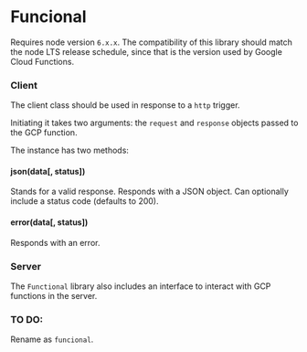 # Funcional

Requires node version `6.x.x`. The compatibility of this library should match the node LTS release schedule, since that is the version used by Google Cloud Functions.

### Client

The client class should be used in response to a `http` trigger.

Initiating it takes two arguments: the `request` and `response` objects passed to the GCP function.

The instance has two methods:

#### json(data[, status])

Stands for a valid response. Responds with a JSON object. Can optionally include a status code (defaults to 200).

#### error(data[, status])

Responds with an error.

### Server

The `Functional` library also includes an interface to interact with GCP functions in the server.

### TO DO:

Rename as `funcional`.